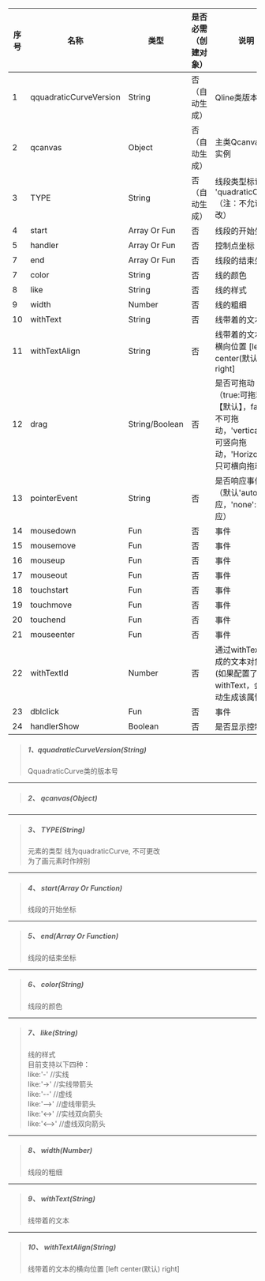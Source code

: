 | 序号 | 名称                   | 类型           | 是否必需（创建对象） | 说明                                                         |
| ---- | ---------------------- | -------------- | -------------------- | ------------------------------------------------------------ |
| 1    | qquadraticCurveVersion | String         | 否（自动生成）       | Qline类版本号                                                |
| 2    | qcanvas                | Object         | 否（自动生成）       | 主类Qcanvas的实例                                            |
| 3    | TYPE                   | String         | 否（自动生成）       | 线段类型标记 'quadraticCurve' （注：不允许修改）             |
| 4    | start                  | Array Or Fun   | 否                   | 线段的开始坐标                                               |
| 5    | handler                | Array Or Fun   | 否                   | 控制点坐标                                                   |
| 7    | end                    | Array Or Fun   | 否                   | 线段的结束坐标                                               |
| 7    | color                  | String         | 否                   | 线的颜色                                                     |
| 8    | like                   | String         | 否                   | 线的样式                                                     |
| 9    | width                  | Number         | 否                   | 线的粗细                                                     |
| 10   | withText               | String         | 否                   | 线带着的文本                                                 |
| 11   | withTextAlign          | String         | 否                   | 线带着的文本的横向位置 \[left center\(默认\) right\]         |
| 12   | drag                   | String/Boolean | 否                   | 是否可拖动（true:可拖动【默认】，false:不可拖动，'vertical':只可竖向拖动，'Horizontal':只可横向拖动） |
| 13   | pointerEvent           | String         | 否                   | 是否响应事件（默认'auto':响应，'none':不响应）               |
| 14   | mousedown              | Fun            | 否                   | 事件                                                         |
| 15   | mousemove              | Fun            | 否                   | 事件                                                         |
| 16   | mouseup                | Fun            | 否                   | 事件                                                         |
| 17   | mouseout               | Fun            | 否                   | 事件                                                         |
| 18   | touchstart             | Fun            | 否                   | 事件                                                         |
| 19   | touchmove              | Fun            | 否                   | 事件                                                         |
| 20   | touchend               | Fun            | 否                   | 事件                                                         |
| 21   | mouseenter             | Fun            | 否                   | 事件                                                         |
| 22   | withTextId             | Number         | 否                   | 通过withText生成的文本对象id (如果配置了withText，会自动生成该属性) |
| 23   | dblclick               | Fun            | 否                   | 事件                                                         |
| 24   | handlerShow            | Boolean        | 否                   | 是否显示控制点                                               |

> ##### 1、qquadraticCurveVersion\(String\)
>
> QquadraticCurve类的版本号 

---

> ##### 2、 qcanvas\(Object\) 
>

---

> ##### 3、 TYPE\(String\)
>
> 元素的类型 线为quadraticCurve, 不可更改  
> 为了画元素时作辨别

---

> ##### 4、 start\(Array Or Function\)
>
> 线段的开始坐标

---

> ##### 5、 end\(Array Or Function\)
>
> 线段的结束坐标

---

> ##### 6、 color\(String\)
>
> 线段的颜色

---

> ##### 7、 like\(String\)
>
> 线的样式  
> 目前支持以下四种：  
> like:'-' //实线  
> like:'-&gt;' //实线带箭头  
> like:'--' //虚线  
> like:'--&gt;' //虚线带箭头  
> like:'&lt;-&gt;' //实线双向箭头  
> like:'&lt;--&gt;' //虚线双向箭头

---

> ##### 8、 width\(Number\)
>
> 线段的粗细

---

> ##### 9、 withText\(String\)
>
> 线带着的文本

---

> ##### 10、 withTextAlign\(String\)
>
> 线带着的文本的横向位置 \[left center\(默认\) right\]



